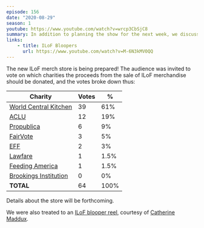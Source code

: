 ```yaml
---
episode: 156
date: "2020-08-29"
season: 1
youtube: https://www.youtube.com/watch?v=wrcp3CbSjC8
summary: In addition to planning the show for the next week, we discuss the new merch store, and ask the audience to vote on which charity should receive the proceeds.
links:
    - title: ILoF Bloopers
      url: https://www.youtube.com/watch?v=M-6N3kMV0QQ
---
```

The new ILoF merch store is being prepared! The audience was invited to vote on which charities the proceeds from the sale of ILoF merchandise should be donated, and the votes broke down thus:

| Charity                        | Votes | %    |
|--------------------------------|-------|------|
| [World Central Kitchen][wck]   | 39    | 61%  |
| [ACLU][aclu]                   | 12    | 19%  |
| [Propublica][pro]              | 6     | 9%   |
| [FairVote][fair]               | 3     | 5%   |
| [EFF][eff]                     | 2     | 3%   |
| [Lawfare][law]                 | 1     | 1.5% |
| [Feeding America][feed]        | 1     | 1.5% |
| [Brookings Institution][brook] | 0     | 0%   |
| **TOTAL**                      | 64    | 100% |

Details about the store will be forthcoming.

We were also treated to an [ILoF blooper reel](https://www.youtube.com/watch?v=M-6N3kMV0QQ), courtesy of [Catherine Maddux](https://twitter.com/kay55).

[wck]: https://wck.org/
[aclu]: https://www.aclu.org/
[pro]: https://www.propublica.org/
[fair]: https://www.fairvote.org/
[eff]: https://www.eff.org/
[law]: https://www.lawfareblog.com/
[feed]: https://www.feedingamerica.org/
[brook]: https://www.brookings.edu/
